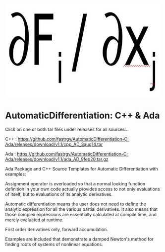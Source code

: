 ![jacobian](https://github.com/fastrgv/AutomaticDifferentiation-C-Ada/blob/master/jac.jpg)

# AutomaticDifferentiation: C++ & Ada

Click on one or both tar files under releases for all sources...

C++ :
https://github.com/fastrgv/AutomaticDifferentiation-C-Ada/releases/download/v1.1/cpp_AD_3aug14.tar

Ada :
https://github.com/fastrgv/AutomaticDifferentiation-C-Ada/releases/download/v1.1/ada_AD_9feb20.tar.gz


Ada Package and C++ Source Templates for Automatic Differentiation with examples: 

Assignment operator is overloaded so that a normal looking function definition in your own code actually provides access to not only evaluations of itself, but to evaluations of its analytic derivatives. 

Automatic differentiation means the user does not need to define the analytic expression for all the various partial derivatives. It also means that those complex expressions are essentially calculated at compile time, and merely evaluated at runtime. 

First order derivatives only, forward accumulation. 

Examples are included that demonstrate a damped Newton's method for finding roots of systems of nonlinear equations.
